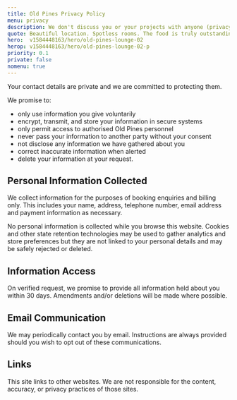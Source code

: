 ```yaml
---
title: Old Pines Privacy Policy
menu: privacy
description: We don't discuss you or your projects with anyone (privacy policy and GDPR).
quote: Beautiful location. Spotless rooms. The food is truly outstanding.
hero:  v1584448163/hero/old-pines-lounge-02
herop: v1584448163/hero/old-pines-lounge-02-p
priority: 0.1
private: false
nomenu: true
---
```


Your contact details are private and we are committed to protecting them.

We promise to:

* only use information you give voluntarily
* encrypt, transmit, and store your information in secure systems
* only permit access to authorised Old Pines personnel
* never pass your information to another party without your consent
* not disclose any information we have gathered about you
* correct inaccurate information when alerted
* delete your information at your request.


## Personal Information Collected

We collect information for the purposes of booking enquiries and billing only. This includes your name, address, telephone number, email address and payment information as necessary.

No personal information is collected while you browse this website. Cookies and other state retention technologies may be used to gather analytics and store preferences but they are not linked to your personal details and may be safely rejected or deleted.


## Information Access

On verified request, we promise to provide all information held about you within 30 days. Amendments and/or deletions will be made where possible.


## Email Communication

We may periodically contact you by email. Instructions are always provided should you wish to opt out of these communications.


## Links

This site links to other websites. We are not responsible for the content, accuracy, or privacy practices of those sites.
